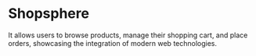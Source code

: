 # Shopsphere
It allows users to browse products, manage their shopping cart, and place orders, showcasing the integration of modern web technologies.
